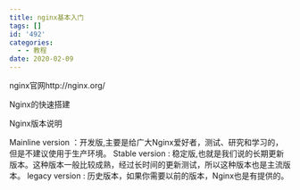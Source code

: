 ```yaml
---
title: nginx基本入门
tags: []
id: '492'
categories:
  - - 教程
date: 2020-02-09
---
```


nginx官网http://nginx.org/



Nginx的快速搭建

Nginx版本说明

Mainline version ：开发版,主要是给广大Nginx爱好者，测试、研究和学习的，但是不建议使用于生产环境。
Stable version : 稳定版,也就是我们说的长期更新版本。这种版本一般比较成熟，经过长时间的更新测试，所以这种版本也是主流版本。
legacy version : 历史版本，如果你需要以前的版本，Nginx也是有提供的。
